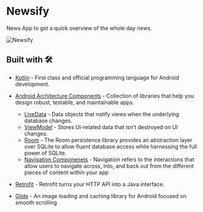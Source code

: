 # Newsify
News App to get a quick overview of the whole day news.


![Newsify](https://user-images.githubusercontent.com/42198187/121514814-12deb100-ca0a-11eb-936a-4c231830443e.png)


## Built with 🛠
- [Kotlin](https://kotlinlang.org/) - First class and official programming language for Android development.
- [Android Architecture Components](https://developer.android.com/topic/libraries/architecture) - Collection of libraries that help you design robust, testable, and maintainable apps.
  - [LiveData](https://developer.android.com/topic/libraries/architecture/livedata) - Data objects that notify views when the underlying database changes.
  - [ViewModel](https://developer.android.com/topic/libraries/architecture/viewmodel) - Stores UI-related data that isn't destroyed on UI changes. 
  - [Room](https://developer.android.com/training/data-storage/room) - The Room persistence library provides an abstraction layer over SQLite to allow fluent database access while harnessing the full power of SQLite.
  - [Navigation Componenets](https://developer.android.com/guide/navigation) - Navigation refers to the interactions that allow users to navigate across, into, and back out from the different pieces of content within your app
  
- [Retrofit](https://square.github.io/retrofit/) - Retrofit turns your HTTP API into a Java interface.
- [Glide](https://github.com/bumptech/glide) - An image loading and caching library for Android focused on smooth scrolling

